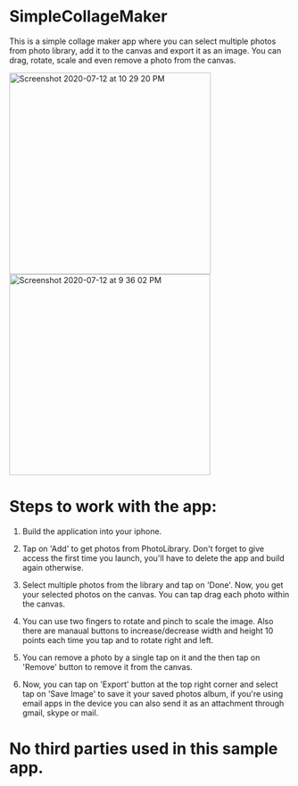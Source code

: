 # SimpleCollageMaker
This is a simple collage maker app where you can select multiple photos from photo library, add it to the canvas and export it as an image. You can drag, rotate, scale and even remove a photo from the canvas.

<img width="361" alt="Screenshot 2020-07-12 at 10 29 20 PM" src="https://user-images.githubusercontent.com/16835144/87252260-2cd8e200-c48f-11ea-852b-54e83b43710f.png">

<img width="360" alt="Screenshot 2020-07-12 at 9 36 02 PM" src="https://user-images.githubusercontent.com/16835144/87252097-239b4580-c48e-11ea-8ca5-6109b3a720ae.png">

# Steps to work with the app:

1. Build the application into your iphone.

2. Tap on 'Add' to get photos from PhotoLibrary. Don't forget to give access the first time you launch, you'll have to delete the app and build again otherwise.

3. Select multiple photos from the library and tap on 'Done'. Now, you get your selected photos on the canvas. You can tap drag each photo within the canvas.

4. You can use two fingers to rotate and pinch to scale the image. Also there are manaual buttons to increase/decrease width and height 10 points each time you tap and to rotate right and left.

5. You can remove a photo by a single tap on it and the then tap on 'Remove' button to remove it from the canvas.

6. Now, you can tap on 'Export' button at the top right corner and select tap on 'Save Image' to save it your saved photos album, if you're using email apps in the device you can also send it as an attachment through gmail, skype or mail.

# No third parties used in this sample app.

